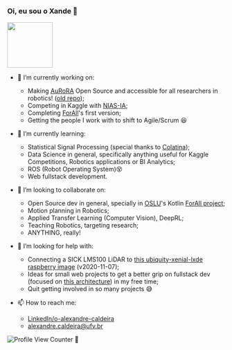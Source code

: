 ### Oi, eu sou o Xande 👋


<img src = "https://readme-jokes.vercel.app/api?theme=watermelon" height="105">

- 🔭 I’m currently working on:
 
  - Making [AuRoRA](https://github.com/NERo-AuRoRA/) Open Source and accessible for all researchers in robotics! ([old repo](https://github.com/NERO-UFV/AuRoRA));
  - Competing in Kaggle with [NIAS-IA](https://github.com/NIAS-IA-UFV/);
  - Completing [ForAll](https://github.com/OpenSourceLabUFV/ForAll/tree/kotlin-rewrite)'s first version;
  - Getting the people I work with to shift to Agile/Scrum 😆
  
- 🌱 I’m currently learning:

  - Statistical Signal Processing (special thanks to [Colatina](https://www.youtube.com/channel/UCV0pkAJkePeV1n6bos0phmA/playlists));
  - Data Science in general, specifically anything useful for Kaggle Competitions, Robotics applications or BI Analytics;
  - ROS (Robot Operating System)😵
  - Web fullstack development.

- 👯 I’m looking to collaborate on:

  - Open Source dev in general, specially in [OSLU](https://github.com/OpenSourceLabUFV)'s Kotlin [ForAll project](https://github.com/OpenSourceLabUFV/ForAll/tree/kotlin-rewrite);
  - Motion planning in Robotics;
  - Applied Transfer Learning (Computer Vision), DeepRL;
  - Teaching Robotics, targeting research;
  - ANYTHING, really! 

- 🤔 I’m looking for help with:

  - Connecting a SICK LMS100 LiDAR to [this ubiquity-xenial-lxde raspberry image](https://downloads.ubiquityrobotics.com/pi.html) (v2020-11-07);
  - Ideas for small web projects to get a better grip on fullstack dev (focused on [this architecture](https://github.com/atulmy/fullstack-javascript-architecture)) in my free time;
  - Quit getting involved in so many projects 😅

- 📫 How to reach me:

  - [LinkedIn/o-alexandre-caldeira](https://www.linkedin.com/in/o-alexandre-caldeira/)
  - alexandre.caldeira@ufv.br

![Profile View Counter](https://komarev.com/ghpvc/?username=Alexandre-Caldeira) 🚀
<!-- https://app.assessfirst.com/_/profile/lhejcpjs-alexandre-caldeira -->

 

<!-- ![Your Repository's Stats](https://github-readme-stats.vercel.app/api?username=Alexandre-Caldeira&show_icons=true) -->

<!-- ![Your Repository's Stats](https://github-readme-stats.vercel.app/api/top-langs/?username=Alexandre-Caldeira) -->
<!-- https://www.16personalities.com/profiles/d1fc93a6ec64b -->

<!-- DASHBOARDS: -->
<!-- https://github.com/Naereen/badges -->
<!-- ## 3. Contributors Badge ![Your Repository's Stats](https://contrib.rocks/image?repo=Tanu-N-Prabhu/Python)  -->
<!-- ### Repository View Counter - HITS -->
<!-- ![Hits](https://hitcounter.pythonanywhere.com/count/tag.svg?url=https://github.com/Alexandre-Caldeira/TREVAS) -->

<!--
**Alexandre-Caldeira/Alexandre-Caldeira** is a ✨ _special_ ✨ repository because its `README.md` (this file) appears on your GitHub profile.

Here are some ideas to get you started:

- 🔭 I’m currently working on ...
- 🌱 I’m currently learning ...
- 👯 I’m looking to collaborate on ...
- 🤔 I’m looking for help with ...

- 💬 Ask me about 

  - Robotics, programming
  - Containers

- 📫 How to reach me: ...
- 😄 Pronouns: ...
- ⚡ Fun fact: ...
-->

